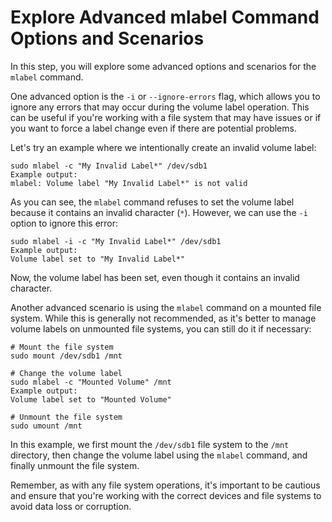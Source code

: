 # Explore Advanced mlabel Command Options and Scenarios

In this step, you will explore some advanced options and scenarios for the `mlabel` command.

One advanced option is the `-i` or `--ignore-errors` flag, which allows you to ignore any errors that may occur during the volume label operation. This can be useful if you're working with a file system that may have issues or if you want to force a label change even if there are potential problems.

Let's try an example where we intentionally create an invalid volume label:

```
sudo mlabel -c "My Invalid Label*" /dev/sdb1
Example output:
mlabel: Volume label "My Invalid Label*" is not valid
```

As you can see, the `mlabel` command refuses to set the volume label because it contains an invalid character (`*`). However, we can use the `-i` option to ignore this error:

```
sudo mlabel -i -c "My Invalid Label*" /dev/sdb1
Example output:
Volume label set to "My Invalid Label*"
```

Now, the volume label has been set, even though it contains an invalid character.

Another advanced scenario is using the `mlabel` command on a mounted file system. While this is generally not recommended, as it's better to manage volume labels on unmounted file systems, you can still do it if necessary:

```
# Mount the file system
sudo mount /dev/sdb1 /mnt

# Change the volume label
sudo mlabel -c "Mounted Volume" /mnt
Example output:
Volume label set to "Mounted Volume"

# Unmount the file system
sudo umount /mnt
```

In this example, we first mount the `/dev/sdb1` file system to the `/mnt` directory, then change the volume label using the `mlabel` command, and finally unmount the file system.

Remember, as with any file system operations, it's important to be cautious and ensure that you're working with the correct devices and file systems to avoid data loss or corruption.
